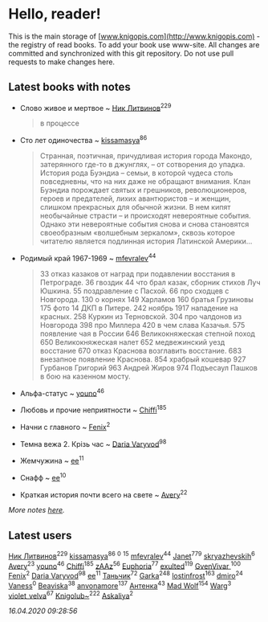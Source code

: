 # Hello, reader!
This is the main storage of [www.knigopis.com](http://www.knigopis.com) - the registry of read books.
To add your book use www-site. All changes are committed and synchronized with this git repository.
Do not use pull requests to make changes here.


## Latest books with notes
* Слово живое и мертвое ~ [Ник Литвинов](users/241/241974816-vkontakte)<sup>229</sup>
    > в процессе

* Сто лет одиночества ~ [kissamasya](users/684/68439978-vkontakte)<sup>86</sup>
    > Странная, поэтичная, причудливая история города Макондо, затерянного где-то в джунглях, – от сотворения до упадка.
    > История рода Буэндиа – семьи, в которой чудеса столь повседневны, что на них даже не обращают внимания.
    > Клан Буэндиа порождает святых и грешников, революционеров, героев и предателей, лихих авантюристов – и женщин, слишком прекрасных для обычной жизни.
    > В нем кипят необычайные страсти – и происходят невероятные события.
    > Однако эти невероятные события снова и снова становятся своеобразным «волшебным зеркалом», сквозь которое читателю является подлинная история Латинской Америки…

* Родимый край 1967-1969 ~ [mfevralev](users/140/140966150-vkontakte)<sup>44</sup>
    > 33 отказ казаков от наград при подавлении восстания в Петрограде.
    > 36 гвоздик
    > 44 что брал казак, сборник стихов Луч Юшкина.
    > 55 поздравление с Пасхой.
    > 66 про сходцев с Новгорода.
    > 130 о корнях
    > 149 Харламов
    > 160 братья Грузиновы
    > 175 фото 14 ДКП в Питере.
    > 242 ноябрь 1917 нападение на красных.
    > 258 Куркин из Терновской.
    > 304 про чалдонов из Новгорода
    > 398 про Миллера
    > 420 в чем слава Казачья.
    > 575 появление чая в России
    > 646 Великокняжеская степной поход
    > 650 Великокняжеская налет
    > 652 медвежинский уезд восстание
    > 670 отказ Краснова возглавить восстание.
    > 683 внезапное появление Краснова.
    > 854 храбрый кошевар
    > 927 Гурбанов Григорий
    > 963 Андрей Жиров
    > 974 Подъесаул Пашков в бою на казенном мосту.

* Альфа-статус ~ [youno](users/302/302928912-vkontakte)<sup>46</sup>

* Любовь и прочие неприятности ~ [Chiffi](users/105/105831994080785626680-google)<sup>185</sup>

* Начни с главного ~ [Fenix](users/111/111367585493471720963-google)<sup>2</sup>

* Темна вежа 2. Крізь час ~ [Daria Varyvod](users/829/829893410524253-facebook)<sup>98</sup>

* Жемчужина ~ [ee](users/219/2195256973544755662-mailru)<sup>11</sup>

* Снафф ~ [ee](users/219/2195256973544755662-mailru)<sup>10</sup>

* Краткая история почти всего на свете ~ [Avery](users/567/56734832-yandex)<sup>22</sup>


_More notes [here](latest_books_with_notes.md)._


## Latest users
[Ник Литвинов](users/241/241974816-vkontakte)<sup>229</sup> 
[kissamasya](users/684/68439978-vkontakte)<sup>86</sup> 
[](users/106/1067243422-yandex)<sup>0</sup> 
[](users/153/1537586159620888-facebook)<sup>15</sup> 
[mfevralev](users/140/140966150-vkontakte)<sup>44</sup> 
[Janet](users/108/108113656204404967440-google)<sup>779</sup> 
[skryazhevskih](users/383/383165880-vkontakte)<sup>6</sup> 
[Avery](users/567/56734832-yandex)<sup>23</sup> 
[youno](users/302/302928912-vkontakte)<sup>46</sup> 
[Chiffi](users/105/105831994080785626680-google)<sup>185</sup> 
[zAAz](users/202/202248233-vkontakte)<sup>56</sup> 
[Euphoria](users/106/106304994652616315178-google)<sup>77</sup> 
[exulted](users/100/100599204551896265722-google)<sup>119</sup> 
[GvenVivar ](users/158/158266434925901-facebook)<sup>100</sup> 
[Fenix](users/111/111367585493471720963-google)<sup>2</sup> 
[Daria Varyvod](users/829/829893410524253-facebook)<sup>98</sup> 
[ee](users/219/2195256973544755662-mailru)<sup>11</sup> 
[Таньчик](users/209/2096581563762610-facebook)<sup>72</sup> 
[Garka](users/115/115753719718250012620-google)<sup>248</sup> 
[lostinfrost](users/217/217891524-vkontakte)<sup>163</sup> 
[dmiro](users/571/5714115-vkontakte)<sup>24</sup> 
[Vaness](users/108/108832317362761277652-google)<sup>0</sup> 
[Beaviska](users/102/10202544960024508-facebook)<sup>38</sup> 
[anvonamore](users/595/5957175-vkontakte)<sup>137</sup> 
[Антенка](users/118/118158645037334943900-google)<sup>43</sup> 
[Mad Wolf](users/947/94738840-vkontakte)<sup>154</sup> 
[Warg](users/617/617485998834660-facebook)<sup>3</sup> 
[violet_velva](users/116/116961712580551399099-google)<sup>67</sup> 
[Knigolub~](users/111/111878597279669641685-google)<sup>222</sup> 
[Askaliya](users/326/326783541-vkontakte)<sup>2</sup> 


_16.04.2020 09:28:56_
